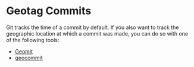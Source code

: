 # Geotag Commits

Git tracks the time of a commit by default. If you also want to track the geographic location at which a commit was made, you can do so with one of the following tools:

* [Geomit](https://github.com/jjperezaguinaga/Geomit)
* [geocommit](https://github.com/peritus/geocommit)
